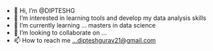 - 👋 Hi, I’m @DIPTESHG
- 👀 I’m interested in learning tools and develop my data analysis skills
- 🌱 I’m currently learning ... masters in data science 
- 💞️ I’m looking to collaborate on ...
- 📫 How to reach me ...dipteshgurav21@gmail.com

<!---
DIPTESHG/DIPTESHG is a ✨ special ✨ repository because its `README.md` (this file) appears on your GitHub profile.
You can click the Preview link to take a look at your changes.
--->
